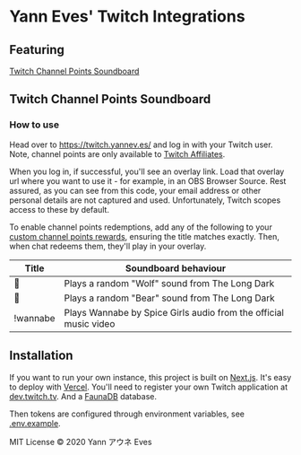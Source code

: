 # Yann Eves' Twitch Integrations

## Featuring

[Twitch Channel Points Soundboard](#twitch-channel-points-soundboard)

## Twitch Channel Points Soundboard

### How to use

Head over to <https://twitch.yannev.es/> and log in with your Twitch user. Note, channel points are only available to [Twitch Affiliates][twitch-affiliates].

When you log in, if successful, you'll see an overlay link. Load that overlay url where you want to use it - for example, in an OBS Browser Source. Rest assured, as you can see from this code, your email address or other personal details are not captured and used. Unfortunately, Twitch scopes access to these by default.

To enable channel points redemptions, add any of the following to your [custom channel points rewards][twitch-channel-points], ensuring the title matches exactly. Then, when chat redeems them, they'll play in your overlay.

| Title    | Soundboard behaviour                                             |
| -------- | ---------------------------------------------------------------- |
| 🐺       | Plays a random "Wolf" sound from The Long Dark                   |
| 🐻       | Plays a random "Bear" sound from The Long Dark                   |
| !wannabe | Plays Wannabe by Spice Girls audio from the official music video |

## Installation

If you want to run your own instance, this project is built on [Next.js][next-js]. It's easy to deploy with [Vercel][vercel]. You'll need to register your own Twitch application at [dev.twitch.tv][twitch-dev]. And a [FaunaDB][fauna-db] database.

Then tokens are configured through environment variables, see [.env.example](./.env.example).

MIT License © 2020 Yann アウネ Eves

<!-- - The Long Dark Wolf (aka Floof) 2,500 points
- The Long Dark Bear (aka Teddy) 25,000 points
- Wannabe (by Spice Girls) 50,000 points -->

[twitch-affiliates]: https://affiliate.twitch.tv/
[twitch-channel-points]: https://help.twitch.tv/s/article/channel-points-guide
[next-js]: https://nextjs.org/
[twitch-dev]: https://dev.twitch.tv/
[vercel]: https://vercel.com/
[fauna-db]: https://fauna.com/
